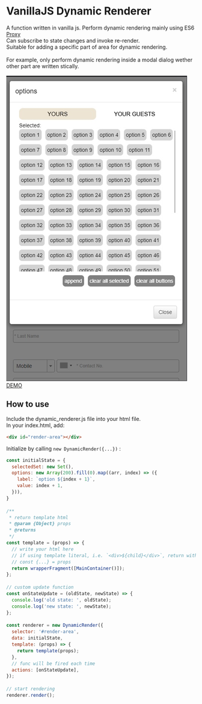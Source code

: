 # VanillaJS Dynamic Renderer

A function written in vanilla js. Perform dynamic rendering mainly using ES6 [Proxy](https://developer.mozilla.org/ja/docs/Web/JavaScript/Reference/Global_Objects/Proxy)\
Can subscribe to state changes and invoke re-render.\
Suitable for adding a specific part of area for dynamic rendering.\
\
For example, only perform dynamic rendering inside a modal dialog wether other part are written stically.\
\
<img src="./assets/dialog.jpg">\
[DEMO](https://shino369.github.io/vanilla-js-dynamic-renderer/)
## How to use

Include the dynamic_renderer.js file into your html file.\
In your index.html, add:

```html
<div id="render-area"></div>
```

Initialize by calling `new DynamicRender({...})` :

```javascript
const initialState = {
  selectedSet: new Set(),
  options: new Array(200).fill(0).map((arr, index) => ({
    label: `option ${index + 1}`,
    value: index + 1,
  })),
}

/**
 * return template html
 * @param {Object} props
 * @returns
 */
const template = (props) => {
  // write your html here
  // if using template literal, i.e. `<div>${child}</div>`, return with stringToHTML()
  // const {...} = props
  return wrapperFragment([MainContainer()]);
};

// custom update function
const onStateUpdate = (oldState, newState) => {
  console.log('old state: ', oldState);
  console.log('new state: ', newState);
};

const renderer = new DynamicRender({
  selector: '#render-area',
  data: initialState,
  template: (props) => {
    return template(props);
  },
  // func will be fired each time
  actions: [onStateUpdate],
});

// start rendering
renderer.render();

```
